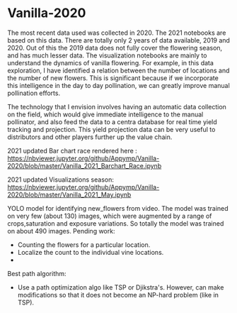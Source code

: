 # Vanilla-2020

The most recent data used was collected in 2020. The 2021 notebooks are based on this data. There are totally only 2 years of data available, 2019 and 2020. Out of this the 2019 data does not fully cover the flowering season, and has much lesser data. The visualization notebooks are mainly to understand the dynamics of vanilla flowering. For example, in this data exploration, I have identified a relation between the number of locations and the number of new flowers. This is significant because if we incorporate this intelligence in the day to day pollination, we can greatly improve manual pollination efforts.

The technology that I envision involves having an automatic data collection on the field, which would give immediate intelligence to the manual pollinator, and also feed the data to a centra database for real time yield tracking and projection. This yield projection data can be very useful to distributors and other players further up the value chain.

2021 updated Bar chart race rendered here : https://nbviewer.jupyter.org/github/Appymp/Vanilla-2020/blob/master/Vanilla_2021_Barchart_Race.ipynb

2021 updated Visualizations season: https://nbviewer.jupyter.org/github/Appymp/Vanilla-2020/blob/master/Vanilla_2021_May.ipynb

YOLO model for identifying new_flowers from video. The model was trained on very few (about 130) images, which were augmented by a range of crops,saturation and exposure variations. So totally the model was trained on about 490 images. 
Pending work:
- Counting the flowers for a particular location.
- Localize the count to the individual vine locations. 
- 

Best path algorithm:
- Use a path optimization algo like TSP or Djikstra's. However, can make modifications so that it does not become an NP-hard problem (like in TSP).
